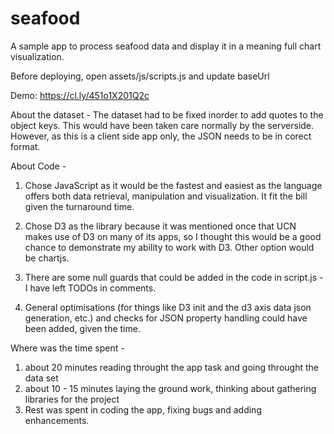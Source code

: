 # seafood

A sample app to process seafood data and display it in a meaning full chart visualization.

Before deploying, open assets/js/scripts.js and update baseUrl

Demo: https://cl.ly/451o1X201Q2c

About the dataset - The dataset had to be fixed inorder to add quotes to the object keys. This would have been taken care normally by the serverside. However, as this is a client side app only, the JSON needs to be in corect format.

About Code - 

1. Chose JavaScript as it would be the fastest and easiest as the language offers both data retrieval, manipulation and visualization. It fit the bill given the turnaround time.

2. Chose D3 as the library because it was mentioned once that UCN makes use of D3 on many of its apps, so I thought this would be a good chance to demonstrate my ability to work with D3. Other option would be chartjs.

3. There are some null guards that could be added in the code in script.js - I have left TODOs in comments.

4. General optimisations (for things like D3 init and the d3 axis data json generation, etc.) and checks for JSON property handling could have been added, given the time.

Where was the time spent - 

1. about 20 minutes reading throught the app task and going throught the data set
2. about 10 - 15 minutes laying the ground work, thinking about gathering libraries for the project
3. Rest was spent in coding the app, fixing bugs and adding enhancements.
